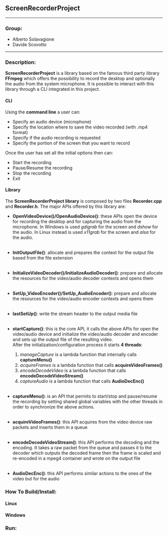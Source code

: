 ## ScreenRecorderProject

***
### Group:
* Alberto Solavagione
* Davide Scovotto

***

### Description:
**ScreenRecorderProject** is a library based on the famous third party library **FFmpeg** which offers 
the possibility to record the desktop and optionally the audio from the system microphone.
It is possible to interact with this library through a CLI integrated in this project.

#### CLI
Using the **command line** a user can:
* Specify an audio device (microphone)
* Specify the location where to save the video recorded (with .mp4 format)
* Specify if the audio recording is requested
* Specify the portion of the screen that you want to record

Once the user has set all the initial options then can:
* Start the recording
* Pause/Resume the recording 
* Stop the recording
* Exit

#### Library

The **ScreenRecorderProject library** is composed by two files **Recorder.cpp** and **Recorder.h**.
The major APIs offered by this library are:
* **OpenVideoDevice()/OpenAudioDevice()**: these APIs open the device for recording the desktop and for
capturing the audio from the microphone. In Windows is used _gdigrab_ for the screen and _dshow_ for the audio.
In Linux instead is used _x11grab_ for the screen and _alsa_ for the audio.
  <br><br/>
* **InitOutputFile()**: allocate and prepares the context for the output file based from the file extension
  <br><br/>
* **InitializeVideoDecoder()/InitializeAudioDecoder()**: prepare and allocate the resources for the video/audio decoder contexts and opens them
  <br><br/>
* **SetUp_VideoEncoder()/SetUp_AudioEncoder()**: prepare and allocate the resources for the video/audio encoder contexts and opens them
  <br><br/>
* **lastSetUp()**: write the stream header to the output media file
  <br><br/>

* **startCapture()**: this is the core API, it calls the above APIs for open the video/audio device and initialize the
video/audio decoder and encoder and sets up the output file of the resulting video.<br />
After the initialization/configuration process it starts **4 threads**:
  1. _manageCapture_ is a lambda function that internally calls **captureMenu()** 
  2. _acquireFrames_ is a lambda function that calls **acquireVideoFrames()**
  3. _encodeDecodeVideo_ is a lambda function that calls **encodeDecodeVideoStream()**
  4. _captureAudio_ is a lambda function that calls **AudioDecEnc()**
  
  <br/> 

* **captureMenu()**: is an API that permits to start/stop and pause/resume the recording by setting
shared global variables with the other threads in order to synchronize the above actions.
<br><br/>
* **acquireVideoFrames()**: this API acquires from the video device raw packets and inserts them in
a queue
<br><br/>
* **encodeDecodeVideoStream()**: this API performs the decoding and the encoding. It takes a raw packet from the
queue and passes it to the decoder which outputs the decoded frame then the frame is scaled and re-encoded in a mpeg4 container and wrote 
on the output file
<br><br/>
* **AudioDecEnc()**: this API performs similar actions to the ones of the video but for the audio

### How To Build/Install:

#### Linux

#### Windows

### Run:



